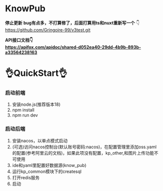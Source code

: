 # KnowPub
**停止更新**
**bug有点多，不打算修了，后面打算用ts和nuxt重新写一个** 👇 
https://github.com/Gringoire-99/v3test.git

**API接口文档👇**  
**https://apifox.com/apidoc/shared-d052ea40-29dd-4b9b-893b-a33564238163**

# 👌QuickStart👌

### 启动前端
1. 安装node.js(推荐版本18)
2. npm install
3. npm run dev

### 启动后端
1. 安装nacos，以单点模式启动
2. (可选)访问nacos控制台(默认账号密码:nacos)，在配置管理里添加oss.yaml的配置(参考阿里云的文档)，如果此项没有配置，kp_other,和图片上传功能不可使用
3. ide和yaml里配置好数据源(know_pub)
4. 运行kp_common模块下的createsql
5. 打开redis服务
6. 启动
